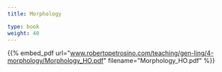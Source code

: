 ```yaml
---
title: Morphology

type: book
weight: 40
---
```



{{% embed_pdf url="www.robertopetrosino.com/teaching/gen-ling/4-morphology/Morphology_HO.pdf" filename="Morphology_HO.pdf" %}}